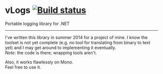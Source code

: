 # vLogs [![Build status](https://ci.appveyor.com/api/projects/status/qit1nkvii2qi22h8?svg=true)](https://ci.appveyor.com/project/vercas/vlogs)
Portable logging library for .NET

---

I've written this library in summer 2014 for a project of mine. I know the toolset is not yet complete (e.g. no tool for translating from binary to text yet) and I may get around to implementing it eventually.  
*Note*: the code is there; wrapping tools aren't.

Also, it works flawlessly on Mono.  
Feel free to use it.
